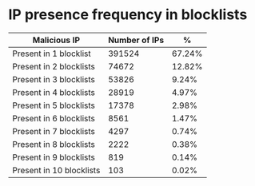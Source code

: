 # IP presence frequency in blocklists
| Malicious IP | Number of IPs | % |
|----|----|----|
| Present in 1 blocklist | 391524 | 67.24% |
| Present in 2 blocklists | 74672 | 12.82% |
| Present in 3 blocklists | 53826 | 9.24% |
| Present in 4 blocklists | 28919 | 4.97% |
| Present in 5 blocklists | 17378 | 2.98% |
| Present in 6 blocklists | 8561 | 1.47% |
| Present in 7 blocklists | 4297 | 0.74% |
| Present in 8 blocklists | 2222 | 0.38% |
| Present in 9 blocklists | 819 | 0.14% |
| Present in 10 blocklists | 103 | 0.02% |
